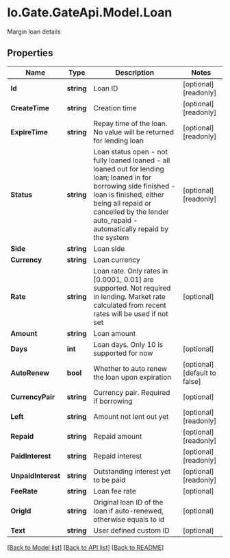 
# Io.Gate.GateApi.Model.Loan

Margin loan details

## Properties

Name | Type | Description | Notes
------------ | ------------- | ------------- | -------------
**Id** | **string** | Loan ID | [optional] [readonly] 
**CreateTime** | **string** | Creation time | [optional] [readonly] 
**ExpireTime** | **string** | Repay time of the loan. No value will be returned for lending loan | [optional] [readonly] 
**Status** | **string** | Loan status  open - not fully loaned loaned - all loaned out for lending loan; loaned in for borrowing side finished - loan is finished, either being all repaid or cancelled by the lender auto_repaid - automatically repaid by the system | [optional] [readonly] 
**Side** | **string** | Loan side | 
**Currency** | **string** | Loan currency | 
**Rate** | **string** | Loan rate. Only rates in [0.0001, 0.01] are supported.  Not required in lending. Market rate calculated from recent rates will be used if not set | [optional] 
**Amount** | **string** | Loan amount | 
**Days** | **int** | Loan days. Only 10 is supported for now | [optional] 
**AutoRenew** | **bool** | Whether to auto renew the loan upon expiration | [optional] [default to false]
**CurrencyPair** | **string** | Currency pair. Required if borrowing | [optional] 
**Left** | **string** | Amount not lent out yet | [optional] [readonly] 
**Repaid** | **string** | Repaid amount | [optional] [readonly] 
**PaidInterest** | **string** | Repaid interest | [optional] [readonly] 
**UnpaidInterest** | **string** | Outstanding interest yet to be paid | [optional] [readonly] 
**FeeRate** | **string** | Loan fee rate | [optional] 
**OrigId** | **string** | Original loan ID of the loan if auto-renewed, otherwise equals to id | [optional] 
**Text** | **string** | User defined custom ID | [optional] 

[[Back to Model list]](../README.md#documentation-for-models)
[[Back to API list]](../README.md#documentation-for-api-endpoints)
[[Back to README]](../README.md)
